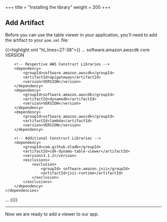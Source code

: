 +++
title = "Installing the library"
weight = 200
+++

## Add Artifact

Before you can use the table viewer in your application, you'll need to add the artifact to your `pom.xml` file:

{{<highlight xml "hl_lines=27-38">}}
...
    <dependencies>
        <!-- AWS Cloud Development Kit -->
        <dependency>
            <groupId>software.amazon.awscdk</groupId>
            <artifactId>core</artifactId>
            <version>VERSION</version>
        </dependency>

        <!-- Respective AWS Construct Libraries -->
        <dependency>
            <groupId>software.amazon.awscdk</groupId>
            <artifactId>apigateway</artifactId>
            <version>VERSION</version>
        </dependency>
        <dependency>
            <groupId>software.amazon.awscdk</groupId>
            <artifactId>dynamodb</artifactId>
            <version>VERSION</version>
        </dependency>
        <dependency>
            <groupId>software.amazon.awscdk</groupId>
            <artifactId>lambda</artifactId>
            <version>VERSION</version>
        </dependency>

        <!-- Additional Construct Libraries -->
        <dependency>
            <groupId>com.github.eladb</groupId>
            <artifactId>cdk-dynamo-table-viewer</artifactId>
            <version>3.1.2</version>
            <exclusions>
                <exclusion>
                    <groupId> software.amazon.jsii</groupId>
                    <artifactId>jsii-runtime</artifactId>
                </exclusion>
            </exclusions>
        </dependency>
    </dependencies>
...
{{</highlight>}}

----

Now we are ready to add a viewer to our app.
